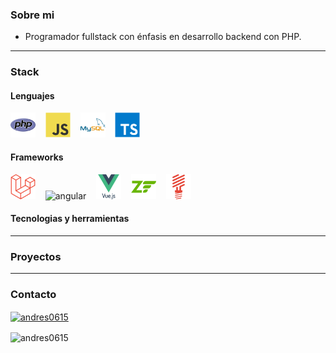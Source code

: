 ### Sobre mi
- Programador fullstack con énfasis en desarrollo backend con PHP.

------------

### Stack
#### Lenguajes
<p align="left">
    <a href="https://www.php.net" target="_blank" rel="noreferrer" title="PHP" style="text-decoration: none;"> 
        <img src="https://raw.githubusercontent.com/devicons/devicon/master/icons/php/php-original.svg" alt="php" width="40" height="40" /> 
    </a>
    &nbsp;&nbsp;
    <a href="https://developer.mozilla.org/en-US/docs/Web/JavaScript" target="_blank" rel="noreferrer" title="Javascript" style="text-decoration: none;">
        <img src="https://raw.githubusercontent.com/devicons/devicon/master/icons/javascript/javascript-original.svg" alt="javascript" width="40" height="40" />
    </a>
    &nbsp;&nbsp;
    <a href="https://www.mysql.com/" target="_blank" rel="noreferrer" title="MySQL" style="text-decoration: none !important;"> 
        <img src="https://raw.githubusercontent.com/devicons/devicon/master/icons/mysql/mysql-original-wordmark.svg" alt="mysql" width="40" height="40" /> 
    </a>
    &nbsp;&nbsp;
    <a href="https://www.typescriptlang.org/" target="_blank" rel="noreferrer" title="TypeScript" style="text-decoration: none;"> 
        <img src="https://raw.githubusercontent.com/devicons/devicon/master/icons/typescript/typescript-original.svg" alt="typescript" width="40" height="40" /> 
    </a>
</p>

#### Frameworks
<p align="left">
    <a href="https://laravel.com/" target="_blank" rel="noreferrer" title="Laravel" style="text-decoration: none;"> 
        <img src="https://raw.githubusercontent.com/devicons/devicon/refs/heads/master/icons/laravel/laravel-original.svg" alt="laravel" width="40" height="40" /> 
    </a>
    &nbsp;&nbsp;
    <a href="https://angular.io" target="_blank" rel="noreferrer" title="Angular" style="text-decoration: none;"> 
        <img src="https://angular.io/assets/images/logos/angular/angular.svg" alt="angular" width="40" height="40" /> 
    </a>
    &nbsp;&nbsp;
    <a href="https://vuejs.org/" target="_blank" rel="noreferrer" title="Vue.js" style="text-decoration: none;"> 
        <img src="https://raw.githubusercontent.com/devicons/devicon/master/icons/vuejs/vuejs-original-wordmark.svg" alt="vuejs" width="40" height="40" /> 
    </a>
    &nbsp;&nbsp;
    <a href="https://www.zend.com/" target="_blank" rel="noreferrer" title="Zend" style="text-decoration: none;"> 
        <img src="https://raw.githubusercontent.com/devicons/devicon/refs/heads/master/icons/zend/zend-original.svg" alt="vuejs" width="40" height="40" /> 
    </a>
    &nbsp;&nbsp;
    <a href="https://www.mysql.com/" target="_blank" rel="noreferrer" title="Lumen" style="text-decoration: none;"> 
        <img src="https://raw.githubusercontent.com/devicons/devicon/refs/heads/master/icons/lumen/lumen-original.svg" alt="mysql" width="40" height="40" /> 
    </a>
</p>

#### Tecnologias y herramientas

------------

### Proyectos

------------

### Contacto
<p align="left">
    <a href="https://linkedin.com/in/andres0615" target="blank">
        <img align="center" src="https://raw.githubusercontent.com/rahuldkjain/github-profile-readme-generator/master/src/images/icons/Social/linked-in-alt.svg" alt="andres0615" height="30" width="40" />
    </a>
</p>
<p>
    <img align="center" src="https://github-readme-stats.vercel.app/api/top-langs?username=andres0615&show_icons=true&locale=en&layout=compact" alt="andres0615" />
</p>
